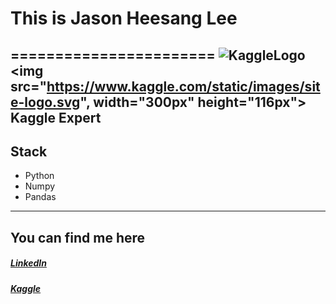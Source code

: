 # This is Jason Heesang Lee
=======================
![KaggleLogo](https://www.kaggle.com/static/images/site-logo.svg)
<img src="https://www.kaggle.com/static/images/site-logo.svg", width="300px" height="116px"></img><br/>
Kaggle Expert
-----------------------
## Stack
- Python
- Numpy
- Pandas
-----------------------
## You can find me here
##### [LinkedIn](https://www.linkedin.com/in/jasonheesanglee/)
##### [Kaggle](https://www.kaggle.com/jasonheesanglee)

